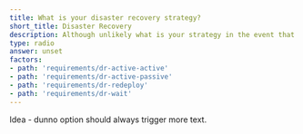 ```yaml
---
title: What is your disaster recovery strategy?
short_title: Disaster Recovery
description: Although unlikely what is your strategy in the event that an Azure region is unavailable?
type: radio
answer: unset
factors:
- path: 'requirements/dr-active-active'
- path: 'requirements/dr-active-passive'
- path: 'requirements/dr-redeploy'
- path: 'requirements/dr-wait'
---
```


Idea - dunno option should always trigger more text.
